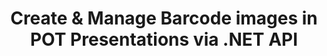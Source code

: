 ---
############################# Static ############################
layout: "auto-gen-gist"
draft: false
path: "assembly/net/barcode/pot"
otherformats: PPT PPTX PPTM PPS PPSX PPSM POTX POTM ODP OTP 

############################# Head ############################
head_title: ".NET API for Barcode Images Creation in POT Presentations"
head_description: "GroupDocs.Assembly .NET API enables developers to create & insert Barcode images inside Presentation (PPT, PPTX, PPTM, PPS, PPSX, PPSM, POT & ODP) documents."

############################# Header ############################
title: "Create & Manage Barcode images in POT Presentations via .NET API"
description: " GroupDocs.Assembly allows .NET programmers to dynamically create, modify &  manage Barcode images in POT Presentations inside C#, ASP.NET & other .NET apps."

######################### Download Button #######################
button:
    enable: true

############################# About ############################
about:
    enable: true
    title: "How to Generate & Place Barcodes inside Presentations?"
    content: |
      Presentation is a great way for conveying information from a speaker to the audience. It is widely used companies, business people, teachers and student because it can be understood easily than text documents. Use of barcodes is getting very common and is used for identification in almost all types of business. GroupDocs.Assembly .NET API makes it possible to create and insert Barcode images inside PowerPoint and other types of presentations such as PPT, PPTX, PPTM, PPS, PPSX, PPSM, POT, POTX,  POTM, ODP and many more. It provided support for several commonly used 1D & 2D barcode Barcode types.  It also fully support customizing Barcodes in presentation’s slides  and allows resizing barcode image, setting fore and back colors, change fonts, enhance barcode text placement , setting barcode image resolution and many more. 

############################# content ############################
steps:
    enable: true
    block:
    - title_left: "Add Barcodes inside POT Presentations"
      content_left: |
       The below C# .NET code shows how users can dynamically create Barcode images using different supported symbologies and insert them inside a Microsoft PowerPoint POT presentation slides.
      
      title_right: "Insert Barcodes in POT File via .NET"
      content_right: |
          * Setting up source open presentation document template 
          * Setting up destination open presentation document  report 
          * Create an instance of [DocumentAssembler ](https://apireference.groupdocs.com/assembly/net/groupdocs.assembly/documentassembler) 
          * Call AssembleDocument to generate  Report in open document format. 
     
      gisthash: "1eb55d05b653c510028185fea185dabe"
      gistfile: "create_barcodes_in_presentations.cs"

    - title_left: "System Requirements"
      content_left: |
        GroupDocs.Assembly .NET APIs are supported on all major platforms and operating systems. For complete system requirements guide, please visit [system requirements](https://docs.groupdocs.com/assembly/net/system-requirements/) Before executing the code below, please make sure that you have the following prerequisites installled on your system:
        * Operating Systems: Microsoft Windows, Linux, MacOS
        * Development Environment:  Visual Studio, Xamarin, MonoDevelop etc
        * Frameworks: .NET Framework, .NET Standard, .NET Core, Mono
        * Get the latest version of GroupDocs.Assembly .NET APIs from [NuGet](https://www.nuget.org/packages/GroupDocs.Assembly/)
        
      title_right: "Why Use GroupDocs.Assembly"
      content_right: |
        * Allow users to create custom documents from templates.
        * No additional software is required to create and automate documents
        * Ability to generates an output document based on the data source
        * Dynamically insert out document content in report
        * Dynamically attach email attachments & insert hyperlinks in reports 

demos:
    enable: true
        

about_formats:
    enable: true


more_formats:
    enable: true


back_to_top:
    enable: true
---